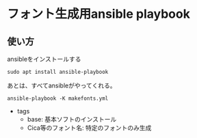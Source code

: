# フォント生成用ansible playbook

## 使い方

ansibleをインストールする

```
sudo apt install ansible-playbook
```

あとは、すべてansibleがやってくれる。

```
ansible-playbook -K makefonts.yml 
```
* tags
     * base: 基本ソフトのインストール
     * Cica等のフォント名: 特定のフォントのみ生成
